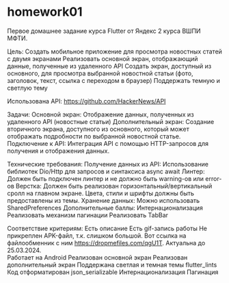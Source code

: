 # homework01

Первое домашнее задание курса Flutter от Яндекс 2 курса ВШПИ МФТИ.

Цель:
Создать мобильное приложение для просмотра новостных статей с двумя экранами
Реализовать основной экран, отображающий данные, полученные из удаленного API
Создать экран, доступный из основного, для просмотра выбранной новостной статьи (фото, заголовок, текст, ссылка с переходом в браузер)
Поддержать темную и светлую тему

Использована API: https://github.com/HackerNews/API

Задачи:
Основной экран: Отображение данных, полученных из удаленного API (новостные статьи)
Дополнительный экран: Создание вторичного экрана, доступного из основного, который может отображать подробности по выбранной новостной статье.
Подключение к API: Интеграция API с помощью HTTP-запросов для получения и отображения данных.

Технические требования:
Получение данных из API: Использование библиотек Dio/Http для запросов и синтаксиса async await
Линтер: Должен быть подключен линтер и не должно быть warning-ов или error-ов
Верстка: Должен быть реализован горизонтальный/вертикальный сролл на главном экране. Цвета, стили и шрифты должны быть предоставлены из темы.
Хранение данных: Можно использовать SharedPreferences
Дополнительные баллы:
Интернационализация
Реализовать механизм пагинации
Реализовать TabBar

Соответствие критериям:
Есть описание
Есть gif-запись работы
Не прикреплен APK-файл, т.к. слишком большой. Вот ссылка на файлообменник с ним https://dropmefiles.com/qgU1T. Актуальна до 25.03.2024.  
Работает на Android
Реализован основной экран
Реализован дополнительный экран
Поддержана светлая и темная темы
flutter_lints
Код отформатирован
json_serializable
Интернационализация
Пагинация
